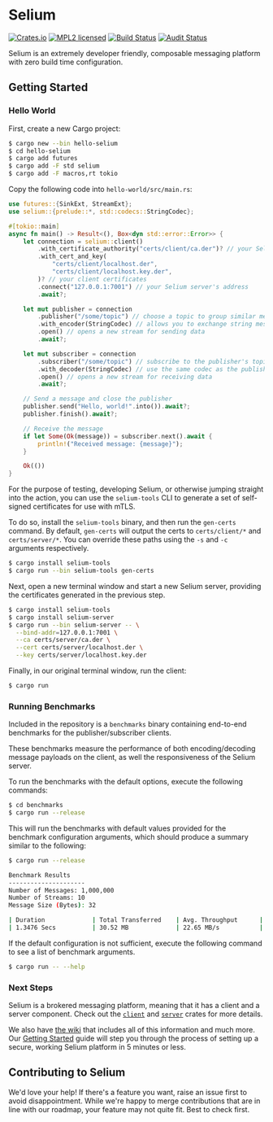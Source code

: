 # Selium

[![Crates.io][crates-badge]][crates-url]
[![MPL2 licensed][mpl-badge]][mpl-url]
[![Build Status][build-badge]][build-url]
[![Audit Status][audit-badge]][audit-url]

[crates-badge]: https://img.shields.io/crates/v/selium.svg
[crates-url]: https://crates.io/crates/selium
[mpl-badge]: https://img.shields.io/badge/licence-MPL2-blue.svg
[mpl-url]: https://github.com/seliumlabs/selium/blob/main/LICENCE
[build-badge]: https://github.com/seliumlabs/selium/actions/workflows/test.yml/badge.svg
[build-url]: https://github.com/seliumlabs/selium/actions/workflows/test.yml
[audit-badge]: https://github.com/seliumlabs/selium/actions/workflows/audit.yml/badge.svg
[audit-url]: https://github.com/seliumlabs/selium/actions/workflows/audit.yml

Selium is an extremely developer friendly, composable messaging platform with zero build time
configuration.

## Getting Started


### Hello World

First, create a new Cargo project:

```bash
$ cargo new --bin hello-selium
$ cd hello-selium
$ cargo add futures
$ cargo add -F std selium
$ cargo add -F macros,rt tokio
```

Copy the following code into `hello-world/src/main.rs`:

```rust
use futures::{SinkExt, StreamExt};
use selium::{prelude::*, std::codecs::StringCodec};

#[tokio::main]
async fn main() -> Result<(), Box<dyn std::error::Error>> {
    let connection = selium::client()
        .with_certificate_authority("certs/client/ca.der")? // your Selium cert authority
        .with_cert_and_key(
            "certs/client/localhost.der",
            "certs/client/localhost.key.der",
        )? // your client certificates
        .connect("127.0.0.1:7001") // your Selium server's address
        .await?;

    let mut publisher = connection
        .publisher("/some/topic") // choose a topic to group similar messages together
        .with_encoder(StringCodec) // allows you to exchange string messages between clients
        .open() // opens a new stream for sending data
        .await?;

    let mut subscriber = connection
        .subscriber("/some/topic") // subscribe to the publisher's topic
        .with_decoder(StringCodec) // use the same codec as the publisher
        .open() // opens a new stream for receiving data
        .await?;

    // Send a message and close the publisher
    publisher.send("Hello, world!".into()).await?;
    publisher.finish().await?;

    // Receive the message
    if let Some(Ok(message)) = subscriber.next().await {
        println!("Received message: {message}");
    }

    Ok(())
}
```

For the purpose of testing, developing Selium, or otherwise jumping straight into the action, you can use the `selium-tools` CLI to generate a set of self-signed certificates for use with mTLS.

To do so, install the `selium-tools` binary, and then run the `gen-certs` command. By default, `gen-certs` will output the certs to `certs/client/*` and `certs/server/*`. You can override these paths using the `-s` and `-c` arguments respectively.

```bash
$ cargo install selium-tools
$ cargo run --bin selium-tools gen-certs
```

Next, open a new terminal window and start a new Selium server, providing the certificates generated in the previous step.

```bash
$ cargo install selium-tools
$ cargo install selium-server
$ cargo run --bin selium-server -- \
  --bind-addr=127.0.0.1:7001 \
  --ca certs/server/ca.der \
  --cert certs/server/localhost.der \
  --key certs/server/localhost.key.der
```

Finally, in our original terminal window, run the client:

```bash
$ cargo run
```

### Running Benchmarks

Included in the repository is a `benchmarks` binary containing end-to-end benchmarks for the publisher/subscriber clients. 

These benchmarks measure the performance of both encoding/decoding message payloads on the client, as well the responsiveness of the 
Selium server.

To run the benchmarks with the default options, execute the following commands:

```bash
$ cd benchmarks
$ cargo run --release
```

This will run the benchmarks with default values provided for the benchmark configuration arguments, which should produce a summary 
similar to the following:

```bash
$ cargo run --release

Benchmark Results
---------------------
Number of Messages: 1,000,000
Number of Streams: 10
Message Size (Bytes): 32

| Duration             | Total Transferred    | Avg. Throughput      | Avg. Latency         |
| 1.3476 Secs          | 30.52 MB             | 22.65 MB/s           | 1347.56 ns           |
```

If the default configuration is not sufficient, execute the following command to see a list of benchmark arguments. 
```bash
$ cargo run -- --help
``` 

### Next Steps

Selium is a brokered messaging platform, meaning that it has a client and a server component. Check
out the [`client`](client/) and [`server`](server/) crates for more details.

We also have [the wiki](../../wiki) that includes all of this information and much more. Our
[Getting Started](../../wiki/Getting-Started) guide will step you through the process of setting up
a secure, working Selium platform in 5 minutes or less.

## Contributing to Selium

We'd love your help! If there's a feature you want, raise an issue first to avoid disappointment.
While we're happy to merge contributions that are in line with our roadmap, your feature may not
quite fit. Best to check first.
